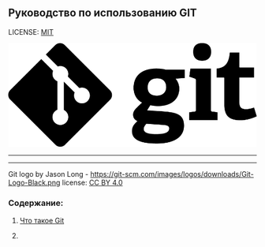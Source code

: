 ## Руководство по использованию GIT 

LICENSE: [MIT](license.md)

![](gitlogo.png)


---




---

Git logo by Jason Long - https://git-scm.com/images/logos/downloads/Git-Logo-Black.png
license: [CC BY 4.0](https://creativecommons.org/licenses/by/4.0/)

### Содержание:
1. [Что такое Git](warpgit.md)

2. 


